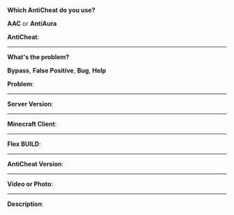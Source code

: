 **Which AntiCheat do you use?**

**AAC** or **AntiAura**

**AntiCheat**: 

-----

**What's the problem?**

**Bypass**, **False Positive**, **Bug**, **Help**

**Problem**: 

-----

**Server Version**: 

-----

**Minecraft Client**: 

-----

**Flex BUILD**: 

-----

**AntiCheat Version**: 

-----

**Video or Photo**:

-----

**Description**: 
